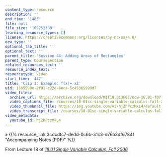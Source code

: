 ```yaml
---
content_type: resource
description: ''
end_time: '1485'
file: null
file_size: '109252388'
learning_resource_types: []
license: https://creativecommons.org/licenses/by-nc-sa/4.0/
ocw_type: ''
optional_tab_title: ''
optional_text: ''
parent_title: 'Session 44: Adding Areas of Rectangles'
parent_type: CourseSection
related_resources_text: ''
resource_index_text: ''
resourcetype: Video
start_time: '447'
title: 'Clip 1: Example: f(x)= x2'
uid: 1665590e-2f91-c22d-8eca-5c45365999d7
video_files:
  archive_url: https://archive.org/download/MIT18.01JF07/ocw-18.01-f07-lec18_300k.mp4
  video_captions_file: /courses/18-01sc-single-variable-calculus-fall-2010/69d27610ca3d5e75998e5c8c22c50610_hjZhPczMkL4.vtt
  video_thumbnail_file: https://img.youtube.com/vi/hjZhPczMkL4/default.jpg
  video_transcript_file: /courses/18-01sc-single-variable-calculus-fall-2010/282359867b78e8bff22463cfb8a6b875_hjZhPczMkL4.pdf
video_metadata:
  youtube_id: hjZhPczMkL4
---
```


» {{% resource_link 3cdcdfc7-dedd-0c6b-31c3-d76a3df67841 "Accompanying Notes (PDF)" %}}

From Lecture 18 of [_18.01 Single Variable Calculus, Fall 2006_](/courses/18-01-single-variable-calculus-fall-2006/video_galleries/video-lectures)

